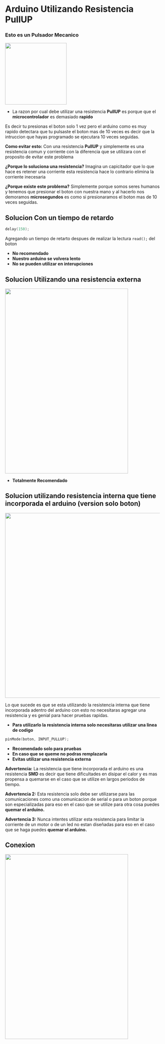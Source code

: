 # Arduino Utilizando Resistencia PullUP


### Esto es un Pulsador Mecanico

<img src="https://github.com/IDiegoUlises/Boton-Con-Resistencia-PULLUP-Interna/blob/master/images/pulsador.jpg" width="200" height="200" />

* La razon por cual debe utilizar una resistencia **PullUP** es porque que el **microcontrolador** es demasiado **rapido** 

Es decir tu presionas el boton solo 1 vez pero el arduino como es muy rapido detectara que tu pulsaste el boton mas de 10 veces es decir que la intruccion que hayas programado se ejecutara 10 veces seguidas.

**Como evitar esto:** Con una resistencia **PullUP** y simplemente es una resistencia comun y corriente con la diferencia que se utilizara con el proposito de evitar este problema

**¿Porque lo soluciona una resistencia?**
Imagina un capicitador que lo que hace es retener una corriente esta resistencia hace lo contrario elimina la corriente inecesaria

**¿Porque existe este problema?** Simplemente porque somos seres humanos y tenemos que presionar el boton con nuestra mano y al hacerlo nos demoramos **microsegundos** es como si presionaramos el boton mas de 10 veces seguidas.


## Solucion Con un tiempo de retardo

```C++
delay(150); 
```

Agregando un tiempo de retarto despues de realizar la lectura ``` read(); ``` del boton 

* **No recomendado** 
* **Nuestro arduino se volvera lento**
* **No se pueden utilizar en interupciones** 

## Solucion Utilizando una resistencia externa

<img src="https://github.com/IDiegoUlises/Boton-Con-Resistencia-PULLUP-Interna/blob/master/images/Boton-con-resistencia-externa.png" width="400" height="600" />

* **Totalmente Recomendado**

## Solucion utilizando resistencia interna que tiene incorporada el arduino (version solo boton) 

<img src="https://github.com/IDiegoUlises/Boton-Con-Resistencia-PULLUP-Interna/blob/master/images/Version-Solo-Boton-foto-real.jpg" width="900" height="600" />

Lo que sucede es que se esta utilizando la resistencia interna que tiene incorporada adentro del arduino con esto no necesitaras agregar una resistencia y es genial para hacer pruebas rapidas.


* **Para utilizarlo la resistencia interna solo necesitaras utilizar una linea de codigo**

```C++
pinMode(boton, INPUT_PULLUP);
```
* **Recomendado solo para pruebas**
* **En caso que se queme no podras remplazarla**
* **Evitas utilizar una resistencia externa** 

**Advertencia:** La resistencia que tiene incorporada el arduino es una resistencia **SMD** es decir que tiene dificultades en disipar el calor y es mas propensa a quemarse en el caso que se utilize en largos periodos de tiempo.

**Advertencia 2:** Esta resistencia solo debe ser utilizarse para las comunicaciones como una comunicacion de serial o para un boton porque son especializadas para eso en el caso que se utilize para otra cosa puedes **quemar el arduino.**

**Advertencia 3:** Nunca intentes utilizar esta resistencia para limitar la corriente de un motor o de un led no estan diseñadas para eso en el caso que se haga puedes **quemar el arduino.**

## Conexion

<img src="https://github.com/IDiegoUlises/Boton-Con-Resistencia-PULLUP/blob/master/images/version-solo-boton-final.png" width="400" height="600" />


